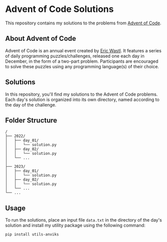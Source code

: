 # Advent of Code Solutions

This repository contains my solutions to the problems from [Advent of Code](https://adventofcode.com/).

## About Advent of Code

Advent of Code is an annual event created by [Eric Wastl](http://was.tl/). 
It features a series of daily programming puzzles/challenges, released one each day in December, 
in the form of a two-part problem. Participants are encouraged to solve these puzzles using 
any programming language(s) of their choice.

## Solutions

In this repository, you'll find my solutions to the Advent of Code problems. 
Each day's solution is organized into its own directory, named according to the day of the challenge.

## Folder Structure

```
/
├── 2022/
│   ├── day_01/
│   │   └── solution.py
│   ├── day_02/
│   │   └── solution.py
│   └── ...
│
├── 2023/
│   ├── day_01/
│   │   └── solution.py
│   ├── day_02/
│   │   └── solution.py
│   └── ...
└── ...
```

## Usage

To run the solutions, place an input file `data.txt` in the directory of the day's solution
and install my utility package using the following command:

```bash
pip install utils-anviks
```
